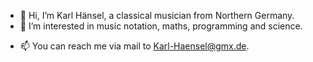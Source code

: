 - 👋 Hi, I’m Karl Hänsel, a classical musician from Northern Germany.
- 👀 I’m interested in music notation, maths, programming and science.
<!---
- 🌱 I’m currently improving my maths and programming skills.
- 💞️ I’m looking to collaborate on music notation with Lilypond, open-source projects in Python or data science with R.
--->
- 📫 You can reach me via mail to Karl-Haensel@gmx.de.

<!---
karlhaensel/karlhaensel is a ✨ special ✨ repository because its `README.md` (this file) appears on your GitHub profile.
You can click the Preview link to take a look at your changes.
--->
